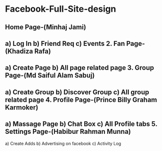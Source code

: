 # Facebook-Full-Site-design

Home Page-(Minhaj Jami)
------------------------------------------------
  a) Log In
  b) Friend Req
  c) Events
2. Fan Page-(Khadiza Rafa)
------------------------------------------------
  a) Create Page
  b) All page related page
3. Group Page-(Md Saiful Alam Sabuj)
------------------------------------------------
  a) Create Group
  b) Discover Group
c) All group related page
4. Profile Page-(Prince Billy Graham Karmoker)
------------------------------------------------
  a) Massage Page
  b) Chat Box
  c) All Profile tabs
5. Settings Page-(Habibur Rahman Munna)
------------------------------------------------
  a) Create Adds
  b) Advertising on facebook
  c) Activity Log
